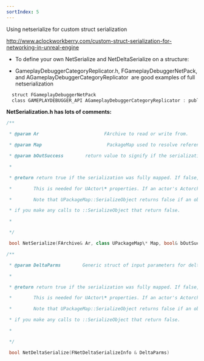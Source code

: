 ```yaml
---
sortIndex: 5
---
```


Using netserialize for custom struct serialization

<http://www.aclockworkberry.com/custom-struct-serialization-for-networking-in-unreal-engine>

- To define your own NetSerialize and NetDeltaSerialize on a structure:

- GameplayDebuggerCategoryReplicator.h, FGameplayDebuggerNetPack, and AGameplayDebuggerCategoryReplicator  are good examples of full netserialization

```cpp
  struct FGameplayDebuggerNetPack
  class GAMEPLAYDEBUGGER_API AGameplayDebuggerCategoryReplicator : public Aactor
```

**NetSerialization.h has lots of comments:**

```cpp
/**

 * @param Ar                        FArchive to read or write from.

 * @param Map                        PackageMap used to resolve references to UObject\*

 * @param bOutSuccess        return value to signify if the serialization was succesfull (if false, an error will be logged by the calling function)

 *

 * @return return true if the serialization was fully mapped. If false, the property will be considered 'dirty' and will replicate again on the next update.

 *        This is needed for UActor\* properties. If an actor's Actorchannel is not fully mapped, properties referencing it must stay dirty.

 *        Note that UPackageMap::SerializeObject returns false if an object is unmapped. Generally, you will want to return false from your ::NetSerialize

 * if you make any calls to ::SerializeObject that return false.

 *

 */

 bool NetSerialize(FArchive& Ar, class UPackageMap\* Map, bool& bOutSuccess)

/**

 * @param DeltaParms        Generic struct of input parameters for delta serialization

 *

 * @return return true if the serialization was fully mapped. If false, the property will be considered 'dirty' and will replicate again on the next update.

 *        This is needed for UActor\* properties. If an actor's Actorchannel is not fully mapped, properties referencing it must stay dirty.

 *        Note that UPackageMap::SerializeObject returns false if an object is unmapped. Generally, you will want to return false from your ::NetSerialize

 * if you make any calls to ::SerializeObject that return false.

 *

 */

 bool NetDeltaSerialize(FNetDeltaSerializeInfo & DeltaParms)
```
